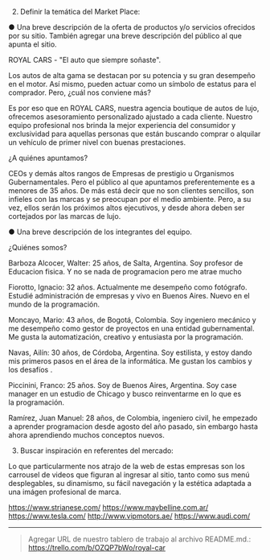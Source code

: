 2. Definir la temática del Market Place:

● Una breve descripción de la oferta de productos y/o servicios ofrecidos por su
sitio. También agregar una breve descripción del público al que apunta el sitio.


ROYAL CARS - "El auto que siempre soñaste".

Los autos de alta gama se destacan por su potencia y su gran desempeño en el motor.
Así mismo, pueden actuar como un símbolo de estatus para el comprador. Pero, ¿cuál nos conviene más?

Es por eso que en ROYAL CARS, nuestra agencia boutique de autos de lujo, ofrecemos asesoramiento personalizado ajustado a cada cliente. 
Nuestro equipo profesional nos brinda la mejor experiencia del consumidor y
exclusividad para aquellas personas que están buscando comprar o alquilar un vehículo de primer nivel con buenas prestaciones.

¿A quiénes apuntamos?

CEOs y demás altos rangos de Empresas de prestigio u Organismos Gubernamentales. Pero el público al que apuntamos
preferentemente es a menores de 35 años.
De más está decir que no son clientes sencillos, son infieles
con las marcas y se preocupan por el medio ambiente. Pero, a su vez, ellos serán los próximos altos ejecutivos,
y desde ahora deben ser cortejados por las marcas de lujo.


● Una breve descripción de los integrantes del equipo.

¿Quiénes somos?

Barboza Alcocer, Walter: 25 años, de Salta, Argentina. Soy profesor de Educacion fisica. Y no se nada de programacion pero me atrae mucho

Fiorotto, Ignacio: 32 años. Actualmente me desempeño como fotógrafo. Estudié administración de empresas y vivo en Buenos Aires.
Nuevo en el mundo de la programación.

Moncayo, Mario: 43 años, de Bogotá, Colombia. Soy ingeniero mecánico y me desempeño como gestor de proyectos en una entidad gubernamental.
Me gusta la automatización, creativo y entusiasta por la programación.

Navas, Ailín: 30 años, de Córdoba, Argentina. Soy estilista, y estoy dando mis primeros pasos en el área de la informática.
Me gustan los cambios y los desafíos .

Piccinini, Franco: 25 años. Soy de Buenos Aires, Argentina. Soy case manager en un estudio de Chicago y busco reinventarme en lo que es la programación.

Ramírez, Juan Manuel: 28 años, de Colombia, ingeniero civil, he empezado a aprender programacion desde agosto del año pasado,
sin embargo hasta ahora aprendiendo muchos conceptos nuevos.



3. Buscar inspiración en referentes del mercado:

Lo que particularmente nos atrajo de la web de estas empresas son los carrousel de videos que figuran al ingresar al sitio, tanto como
sus menú desplegables, su dinamismo, su fácil navegación y la estética adaptada a una imágen profesional de marca.

https://www.strianese.com/
https://www.maybelline.com.ar/ 
https://www.tesla.com/
http://www.vipmotors.ae/ 
https://www.audi.com/

-------------------------------------------------------------------------------------------------------------------------------------------------------------------
> Agregar URL de nuestro tablero de trabajo al archivo README.md.: 
https://trello.com/b/OZQP7bWo/royal-car




